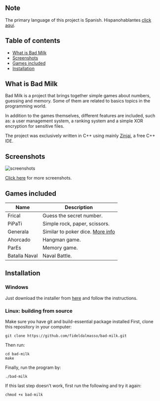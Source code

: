 ## Note 
The primary language of this project is Spanish. Hispanohablantes [click aquí](README-es).

## Table of contents
* [What is Bad Milk](#what-is-bad-milk)
* [Screenshots](#screenshots)
* [Games included](#games-included)
* [Installation](#installation)


## What is Bad Milk
Bad Milk is a project that brings together simple games about numbers, guessing and memory. Some of them are related to basics topics in the programming world.

In addition to the games themselves, different features are included, such as: a user management system, a ranking system and a simple XOR encryption for sensitive files. 

The project was exclusively written in C++ using mainly [Zinjai](http://zinjai.sourceforge.net/), a free C++ IDE.

## Screenshots

![screenshots](../assets/collage-menu.png)

[Click here](https://github.com/fideldalmasso/bad-milk/tree/assets) for more screenshots.

## Games included
|Name   | Description| 
|---|---|
|Frical |Guess the secret number.|
|PiPaTi|Simple rock, paper, scissors.|
|Generala|Similar to poker dice. [More info](https://en.wikipedia.org/wiki/Generala)|
|Ahorcado|Hangman game.|
|ParEs|Memory game.|
|Batalla Naval|Naval Battle.|


## Installation
### Windows
Just download the installer from [here](https://github.com/fideldalmasso/bad-milk/releases/download/v18.3/installer.exe) and follow the instructions. 

### Linux: building from source
Make sure you have git and build-essential package installed
First, clone this repository in your computer:
```
git clone https://github.com/fideldalmasso/bad-milk.git
```
Then run:
```
cd bad-milk
make
```
Finally, run the program by:
```
./bad-milk
```
If this last step doesn't work, first run the following and try it again:
```
chmod +x bad-milk
